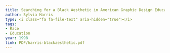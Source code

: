 ```yaml
---
title: Searching for a Black Aesthetic in American Graphic Design Education
author: Sylvia Harris
type: <i class="fa fa-file-text" aria-hidden="true"></i>
tags:
- Race
- Education
year: 1998
link: PDF/harris-blackaesthetic.pdf
---
```

